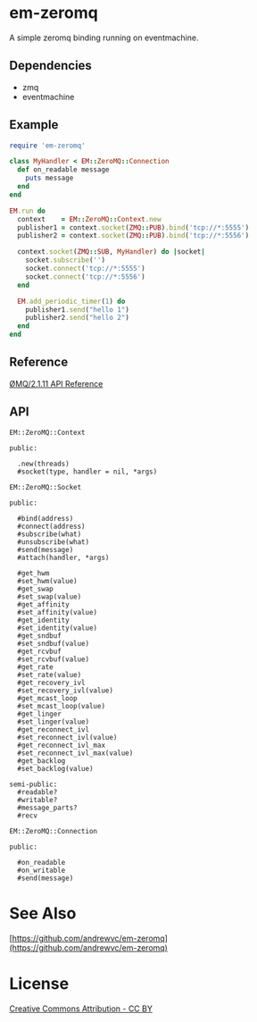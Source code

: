 # em-zeromq

A simple zeromq binding running on eventmachine.

## Dependencies

* zmq
* eventmachine

## Example

```ruby
require 'em-zeromq'

class MyHandler < EM::ZeroMQ::Connection
  def on_readable message
    puts message
  end
end

EM.run do
  context    = EM::ZeroMQ::Context.new
  publisher1 = context.socket(ZMQ::PUB).bind('tcp://*:5555')
  publisher2 = context.socket(ZMQ::PUB).bind('tcp://*:5556')

  context.socket(ZMQ::SUB, MyHandler) do |socket|
    socket.subscribe('')
    socket.connect('tcp://*:5555')
    socket.connect('tcp://*:5556')
  end

  EM.add_periodic_timer(1) do
    publisher1.send("hello 1")
    publisher2.send("hello 2")
  end
end
```

## Reference
[ØMQ/2.1.11 API Reference](http://api.zeromq.org/)

## API

```
EM::ZeroMQ::Context

public:

  .new(threads)
  #socket(type, handler = nil, *args)

EM::ZeroMQ::Socket

public:

  #bind(address)
  #connect(address)
  #subscribe(what)
  #unsubscribe(what)
  #send(message)
  #attach(handler, *args)

  #get_hwm
  #set_hwm(value)
  #get_swap
  #set_swap(value)
  #get_affinity
  #set_affinity(value)
  #get_identity
  #set_identity(value)
  #get_sndbuf
  #set_sndbuf(value)
  #get_rcvbuf
  #set_rcvbuf(value)
  #get_rate
  #set_rate(value)
  #get_recovery_ivl
  #set_recovery_ivl(value)
  #get_mcast_loop
  #set_mcast_loop(value)
  #get_linger
  #set_linger(value)
  #get_reconnect_ivl
  #set_reconnect_ivl(value)
  #get_reconnect_ivl_max
  #set_reconnect_ivl_max(value)
  #get_backlog
  #set_backlog(value)
 
semi-public: 
  #readable?
  #writable?
  #message_parts?
  #recv

EM::ZeroMQ::Connection

public:

  #on_readable
  #on_writable
  #send(message)
```

# See Also
[https://github.com/andrewvc/em-zeromq](https://github.com/andrewvc/em-zeromq)

# License
[Creative Commons Attribution - CC BY](http://creativecommons.org/licenses/by/3.0)
